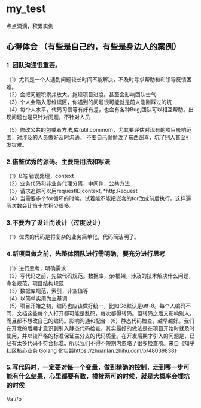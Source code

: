 # my_test
点点滴滴，积累实例

## 心得体会 （有些是自己的，有些是身边人的案例）
### 1. 团队沟通很重要。
   （1）尤其是一个人遇到问题较长时间不能解决，不及时寻求帮助和和领导反馈困难。  
   （2）会把问题积累并放大。拖延项目进度。甚至会影响团队士气  
   （3）个人会陷入思维误区，你遇到的问题很可能就是前人刚刚踩过的坑   
   （4）每个人水平，代码习惯等有好有差，也会有各种Bug,团队可以相互帮助。出现问题也是只针对问题，不针对人员  
   
   （5）修改公共的包或者方法,库(util,common)，尤其要评估对现有的项目影响范围，对涉及的人员做好及时沟通。
   不要自己偷偷改了东西窃喜，坑了别人甚至引发灾难。
   
### 2.借鉴优秀的源码。主要是用法和写法
   （1）B站 错误处理，context  
   （2）业务代码和非业务代理分离，中间件，公共方法  
   （3）请求追踪可以用requestID,context, *http.Request    
   （4）当需要多个for循环的时候，试着能不能把嵌套的for改成前后执行。这样遍历次数会比笛卡尔积少很多。     

### 3.不要为了设计而设计（过度设计）
   （1）优秀的代码是将复杂的业务简单化，代码简洁明了。   

### 4.新项目做之前，先整体团队进行需明确，要充分进行思考
   （1）进行思考，明确需求  
   （2）写代码之前，先做代码规范。数据库，go框架，涉及的技术解决什么问题，命名规范，项目结构规范  
   （3）数据库规范，索引，非空值等  
   （4）以简单实用为主基调  
   （5）项目开始之初，编码也应该做好统一，比如Go默认是utf-8。每个人编码不同，文档这些每个人打开都可能是乱码，每次都得转码。但转码之后又影响别人，而且都不想改自己的编码。影响沟通和配合
   （6）静态代码检查，越早越好。我们在开发的后期才意识到引入静态代码检查，其实最好的做法是在项目开始时就及时使用，并以较严格的标准保证主分支的代码质量。在开发后期才引入的问题是，已经有太多代码不符合标准。所以我们不得不短期内忽略了很多检查项。来自《知乎社区核心业务 Golang 化实践https://zhuanlan.zhihu.com/p/48039838》
### 5.写代码时，一定要对每一个变量，做到精确的控制，走到哪一步可能有什么结果，心里都要有数，模棱两可的时候，就是大概率会埋坑的时侯

//a
//b
